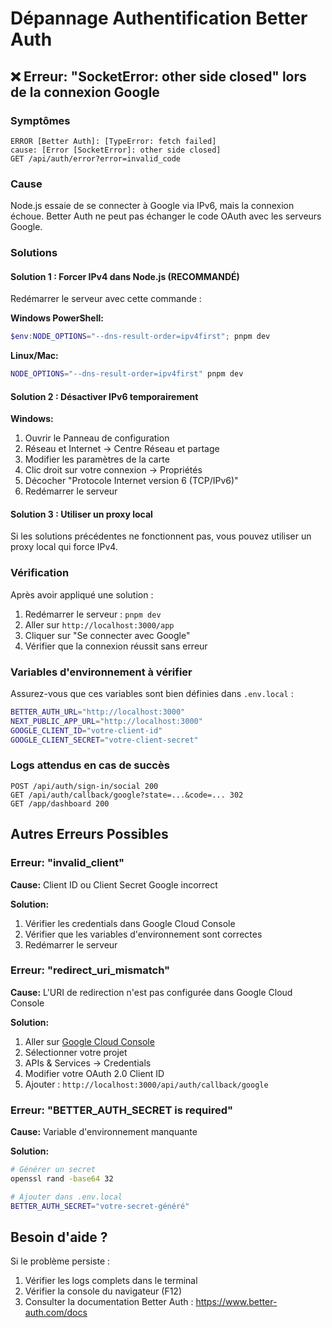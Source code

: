 # Dépannage Authentification Better Auth

## ❌ Erreur: "SocketError: other side closed" lors de la connexion Google

### Symptômes
```
ERROR [Better Auth]: [TypeError: fetch failed]
cause: [Error [SocketError]: other side closed]
GET /api/auth/error?error=invalid_code
```

### Cause
Node.js essaie de se connecter à Google via IPv6, mais la connexion échoue. Better Auth ne peut pas échanger le code OAuth avec les serveurs Google.

### Solutions

#### Solution 1 : Forcer IPv4 dans Node.js (RECOMMANDÉ)

Redémarrer le serveur avec cette commande :

**Windows PowerShell:**
```powershell
$env:NODE_OPTIONS="--dns-result-order=ipv4first"; pnpm dev
```

**Linux/Mac:**
```bash
NODE_OPTIONS="--dns-result-order=ipv4first" pnpm dev
```

#### Solution 2 : Désactiver IPv6 temporairement

**Windows:**
1. Ouvrir le Panneau de configuration
2. Réseau et Internet → Centre Réseau et partage
3. Modifier les paramètres de la carte
4. Clic droit sur votre connexion → Propriétés
5. Décocher "Protocole Internet version 6 (TCP/IPv6)"
6. Redémarrer le serveur

#### Solution 3 : Utiliser un proxy local

Si les solutions précédentes ne fonctionnent pas, vous pouvez utiliser un proxy local qui force IPv4.

### Vérification

Après avoir appliqué une solution :

1. Redémarrer le serveur : `pnpm dev`
2. Aller sur `http://localhost:3000/app`
3. Cliquer sur "Se connecter avec Google"
4. Vérifier que la connexion réussit sans erreur

### Variables d'environnement à vérifier

Assurez-vous que ces variables sont bien définies dans `.env.local` :

```bash
BETTER_AUTH_URL="http://localhost:3000"
NEXT_PUBLIC_APP_URL="http://localhost:3000"
GOOGLE_CLIENT_ID="votre-client-id"
GOOGLE_CLIENT_SECRET="votre-client-secret"
```

### Logs attendus en cas de succès

```
POST /api/auth/sign-in/social 200
GET /api/auth/callback/google?state=...&code=... 302
GET /app/dashboard 200
```

## Autres Erreurs Possibles

### Erreur: "invalid_client"

**Cause:** Client ID ou Client Secret Google incorrect

**Solution:**
1. Vérifier les credentials dans Google Cloud Console
2. Vérifier que les variables d'environnement sont correctes
3. Redémarrer le serveur

### Erreur: "redirect_uri_mismatch"

**Cause:** L'URI de redirection n'est pas configurée dans Google Cloud Console

**Solution:**
1. Aller sur [Google Cloud Console](https://console.cloud.google.com/)
2. Sélectionner votre projet
3. APIs & Services → Credentials
4. Modifier votre OAuth 2.0 Client ID
5. Ajouter : `http://localhost:3000/api/auth/callback/google`

### Erreur: "BETTER_AUTH_SECRET is required"

**Cause:** Variable d'environnement manquante

**Solution:**
```bash
# Générer un secret
openssl rand -base64 32

# Ajouter dans .env.local
BETTER_AUTH_SECRET="votre-secret-généré"
```

## Besoin d'aide ?

Si le problème persiste :
1. Vérifier les logs complets dans le terminal
2. Vérifier la console du navigateur (F12)
3. Consulter la documentation Better Auth : https://www.better-auth.com/docs
